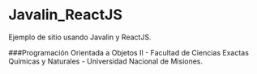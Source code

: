 # Javalin_ReactJS

Ejemplo de sitio usando Javalin y ReactJS.

###Programación Orientada a Objetos II - Facultad de Ciencias Exactas Químicas y Naturales - Universidad Nacional de Misiones.
